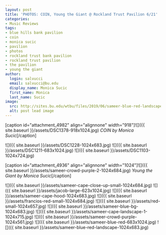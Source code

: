 ```yaml
---
layout: post
title: 'PHOTOS: COIN, Young the Giant @ Rockland Trust Pavilion 6/21'
categories:
- Music Reviews
tags:
- blue hills bank pavilion
- coin
- monica sucic
- pavilion
- photos
- rockland trust bank pavilion
- rockland trust pavilion
- the pavilion
- young the giant
author:
  login: salvucci
  email: salvucci@bu.edu
  display_name: Monica Sucic
  first_name: Monica
  last_name: Sucic
image:
  src: http://sites.bu.edu/wtbu/files/2019/06/sameer-blue-red-landscape.jpg
  alt: post lead image
---
```

\[caption id="attachment\_4982" align="alignnone" width="918"\]![]({{ site.baseurl }}/assets/DSC1378-918x1024.jpg) _COIN by Monica Sucic_\[/caption\]

![]({{ site.baseurl }}/assets/DSC1228-1024x683.jpg) ![]({{ site.baseurl }}/assets/DSC1211-683x1024.jpg) ![]({{ site.baseurl }}/assets/DSC1103-1024x724.jpg)

\[caption id="attachment\_4936" align="alignnone" width="1024"\]![]({{ site.baseurl }}/assets/sameer-crowd-purple-2-1024x684.jpg) _Young the Giant by Monica Sucic_\[/caption\]

![]({{ site.baseurl }}/assets/sameer-cape-close-up-small-1024x684.jpg) ![]({{ site.baseurl }}/assets/jacob-large-623x1024.jpg) ![]({{ site.baseurl }}/assets/sameer-cape-hood-1024x683.jpg) ![]({{ site.baseurl }}/assets/francios-red-small-1024x684.jpg) ![]({{ site.baseurl }}/assets/red-small-1024x657.jpg) ![]({{ site.baseurl }}/assets/sameer-blue-bg-1024x683.jpg) ![]({{ site.baseurl }}/assets/sameer-cape-landscape-1-1024x715.jpg) ![]({{ site.baseurl }}/assets/sameer-crowd-purple-1024x561.jpg) ![]({{ site.baseurl }}/assets/sameer-blue-red-683x1024.jpg) ![]({{ site.baseurl }}/assets/sameer-blue-red-landscape-1024x683.jpg)